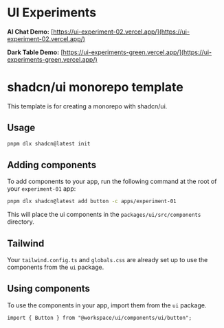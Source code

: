 # UI Experiments

**AI Chat Demo:** [https://ui-experiment-02.vercel.app/](https://ui-experiment-02.vercel.app/)

**Dark Table Demo:** [https://ui-experiments-green.vercel.app/](https://ui-experiments-green.vercel.app/)

# shadcn/ui monorepo template

This template is for creating a monorepo with shadcn/ui.

## Usage

```bash
pnpm dlx shadcn@latest init
```

## Adding components

To add components to your app, run the following command at the root of your `experiment-01` app:

```bash
pnpm dlx shadcn@latest add button -c apps/experiment-01
```

This will place the ui components in the `packages/ui/src/components` directory.

## Tailwind

Your `tailwind.config.ts` and `globals.css` are already set up to use the components from the `ui` package.

## Using components

To use the components in your app, import them from the `ui` package.

```tsx
import { Button } from "@workspace/ui/components/ui/button";
```
